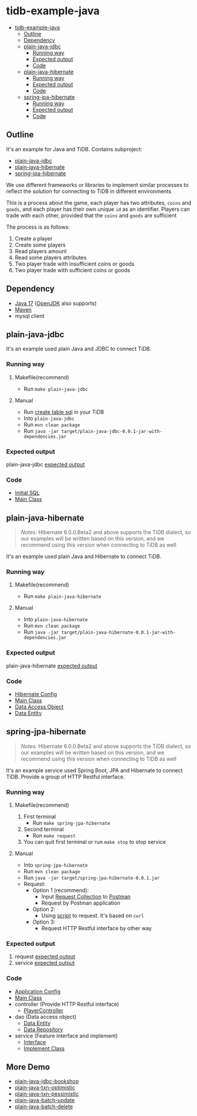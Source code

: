 # tidb-example-java

* [tidb-example-java](#tidb-example-java)
   * [Outline](#outline)
   * [Dependency](#dependency)
   * [plain-java-jdbc](#plain-java-jdbc)
      * [Running way](#running-way)
      * [Expected output](#expected-output)
      * [Code](#code)
   * [plain-java-hibernate](#plain-java-hibernate)
      * [Running way](#running-way-1)
      * [Expected output](#expected-output-1)
      * [Code](#code-1)
   * [spring-jpa-hibernate](#spring-jpa-hibernate)
      * [Running way](#running-way-2)
      * [Expected output](#expected-output-2)
      * [Code](#code-2)

## Outline

It's an example for Java and TiDB. Contains subproject:

- [plain-java-jdbc](#plain-java-jdbc)
- [plain-java-hibernate](#plain-java-hibernate)
- [spring-jpa-hibernate](#spring-jpa-hibernate)

We use different frameworks or libraries to implement similar processes to reflect 
the solution for connecting to TiDB in different environments

This is a process about the game, each player has two attributes, 
`coins` and `goods`, and each player has their own unique `id` as an identifier. 
Players can trade with each other, provided that the `coins` and `goods` are sufficient

The process is as follows:

1. Create a player
2. Create some players
3. Read players amount
4. Read some players attributes
5. Two player trade with insufficient coins or goods
6. Two player trade with sufficient coins or goods

## Dependency

- [Java 17](https://www.oracle.com/java/technologies/downloads/) ([OpenJDK](https://openjdk.java.net/) also supports)
- [Maven](https://maven.apache.org/)
- mysql client

## plain-java-jdbc

It's an example used plain Java and JDBC to connect TiDB.

### Running way

1. Makefile(recommend)
   - Run `make plain-java-jdbc`

2. Manual
   - Run [create table sql](./plain-java-jdbc/src/main/resources/dbinit.sql) in your TiDB
   - Into `plain-java-jdbc`
   - Run `mvn clean package`
   - Run `java -jar target/plain-java-jdbc-0.0.1-jar-with-dependencies.jar`

### Expected output

plain-java-jdbc [expected output](./Expected-Output.md#plain-java-jdbc)

### Code

- [Initial SQL](./plain-java-jdbc/src/main/resources/dbinit.sql)
- [Main Class](./plain-java-jdbc/src/main/java/com/pingcap/JDBCExample.java)

## plain-java-hibernate

> *Notes:*
> Hibernate 6.0.0.Beta2 and above supports the TiDB dialect, so our examples
> will be written based on this version, and we recommend using this version when connecting to TiDB as well

It's an example used plain Java and Hibernate to connect TiDB.

### Running way

1. Makefile(recommend)
    - Run `make plain-java-hibernate`

2. Manual
    - Into `plain-java-hibernate`
    - Run `mvn clean package`
    - Run `java -jar target/plain-java-hibernate-0.0.1-jar-with-dependencies.jar`

### Expected output
plain-java-hibernate [expected output](./Expected-Output.md#plain-java-hibernate)

### Code

- [Hibernate Config](./plain-java-hibernate/src/main/resources/hibernate.cfg.xml)
- [Main Class](./plain-java-hibernate/src/main/java/com/pingcap/App.java)
- [Data Access Object](./plain-java-hibernate/src/main/java/com/pingcap/PlayerDAO.java)
- [Data Entity](./plain-java-hibernate/src/main/java/com/pingcap/PlayerBean.java)

## spring-jpa-hibernate

> *Notes:*
> Hibernate 6.0.0.Beta2 and above supports the TiDB dialect, so our examples
> will be written based on this version, and we recommend using this version when connecting to TiDB as well

It's an example service used Spring Boot, JPA and Hibernate to connect TiDB. 
Provide a group of HTTP Restful interface.

### Running way

1. Makefile(recommend)
   1. First terminal
       - Run `make spring-jpa-hibernate`
   2. Second terminal
       - Run `make request`
   3. You can quit first terminal or run `make stop` to stop service

2. Manual
    - Into `spring-jpa-hibernate`
    - Run `mvn clean package`
    - Run `java -jar target/spring-jpa-hibernate-0.0.1.jar`
    - Request:
      - Option 1 (recommend):
        - Input [Request Collection](spring-jpa-hibernate/Player.postman_collection.json) to [Postman](https://www.postman.com/)
        - Request by Postman application
      - Option 2:
        - Using [script](spring-jpa-hibernate/request.sh) to request. It's based on `curl`
      - Option 3:
        - Request HTTP Restful interface by other way
   
### Expected output

1. request [expected output](./Expected-Output.md#spring-jpa-hibernate-request)
2. service [expected output](./Expected-Output.md#spring-jpa-hibernate-service)

### Code

- [Application Config](./spring-jpa-hibernate/src/main/resources/application.yml)
- [Main Class](./spring-jpa-hibernate/src/main/java/com/pingcap/App.java)
- controller (Provide HTTP Restful interface)
  - [PlayerController](./spring-jpa-hibernate/src/main/java/com/pingcap/controller/PlayerController.java)
- dao (Data access object)
  - [Data Entity](./spring-jpa-hibernate/src/main/java/com/pingcap/dao/PlayerBean.java)
  - [Data Repository](./spring-jpa-hibernate/src/main/java/com/pingcap/dao/PlayerRepository.java)
- service (Feature interface and implement)
  - [Interface](./spring-jpa-hibernate/src/main/java/com/pingcap/service/PlayerService.java)
  - [Implement Class](./spring-jpa-hibernate/src/main/java/com/pingcap/service/impl/PlayerServiceImpl.java)

## More Demo

- [plain-java-jdbc-bookshop](./plain-java-jdbc-bookshop/README.md)
- [plain-java-txn-optimistic](./plain-java-txn-optimistic/README.md)
- [plain-java-txn-pessimistic](./plain-java-txn-pessimistic/README.md)
- [plain-java-batch-update](./plain-java-batch-update/README.md)
- [plain-java-batch-delete](./plain-java-batch-delete/README.md)
